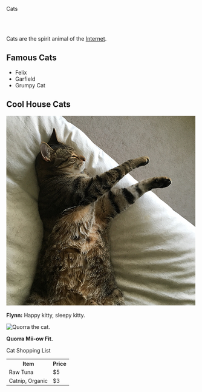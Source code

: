 <!DOCTYPE html>
<head>
    <meta charset="UTF-8" />
    <title>Cats!</title>
  </head>
<body>

<DIV>
  <p>Cats</p>
<BR/><BR/>
  <p>Cats are the spirit animal of the <a href='https://www.w3.org/'>Internet</a>.</p>
</DIV>

<h2>Famous Cats</h2>

<ul>
  <li>Felix</li>
  <li>Garfield</li>
  <li>Grumpy Cat</li>
</ul>

<h2>Cool House Cats</h2>

<img src='flynn.jpg' alt="Flynn" />
<P><b>Flynn:</b> Happy kitty, sleepy kitty.</P>

<img src='quorra' alt="Quorra the cat."/>
  <p><b>Quorra Mii-ow Fit.</b></p>


<h>Cat Shopping List</h2>

 <table>
    <tr>
      <th>Item</th>
      <th>Price</th>
    </tr>

   <tr>
      <td>Raw Tuna</td>
      <td>$5</td>
    </tr>

   <tr>
      <td>Catnip, Organic</td>
      <td>$3</td>
    </tr>
  </table>
</body>
 </html>
  
